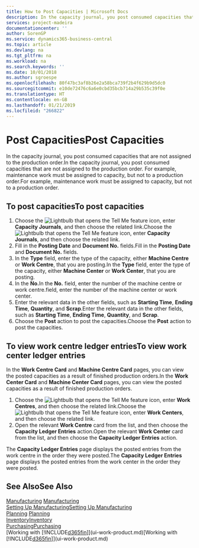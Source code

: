 ```yaml
---
title: How to Post Capacities | Microsoft Docs
description: In the capacity journal, you post consumed capacities that are not assigned to the production order. For example, maintenance work must be assigned to capacity, but not to a production order.
services: project-madeira
documentationcenter: ''
author: SorenGP
ms.service: dynamics365-business-central
ms.topic: article
ms.devlang: na
ms.tgt_pltfrm: na
ms.workload: na
ms.search.keywords: ''
ms.date: 10/01/2018
ms.author: sgroespe
ms.openlocfilehash: 80f47bc3af8b26e2a58bca739f2b4f629b9d5dc0
ms.sourcegitcommit: e10de72476c6a6e0cbd35bcb714a29b535c39f0e
ms.translationtype: HT
ms.contentlocale: en-GB
ms.lasthandoff: 01/21/2019
ms.locfileid: "266822"
---
```

# <a name="post-capacities"></a><span data-ttu-id="542bb-104">Post Capacities</span><span class="sxs-lookup"><span data-stu-id="542bb-104">Post Capacities</span></span>
<span data-ttu-id="542bb-105">In the capacity journal, you post consumed capacities that are not assigned to the production order.</span><span class="sxs-lookup"><span data-stu-id="542bb-105">In the capacity journal, you post consumed capacities that are not assigned to the production order.</span></span> <span data-ttu-id="542bb-106">For example, maintenance work must be assigned to capacity, but not to a production order.</span><span class="sxs-lookup"><span data-stu-id="542bb-106">For example, maintenance work must be assigned to capacity, but not to a production order.</span></span>  

## <a name="to-post-capacities"></a><span data-ttu-id="542bb-107">To post capacities</span><span class="sxs-lookup"><span data-stu-id="542bb-107">To post capacities</span></span>  
1.  <span data-ttu-id="542bb-108">Choose the ![Lightbulb that opens the Tell Me feature](media/ui-search/search_small.png "Tell me what you want to do") icon, enter **Capacity Journals**, and then choose the related link.</span><span class="sxs-lookup"><span data-stu-id="542bb-108">Choose the ![Lightbulb that opens the Tell Me feature](media/ui-search/search_small.png "Tell me what you want to do") icon, enter **Capacity Journals**, and then choose the related link.</span></span>  
2.  <span data-ttu-id="542bb-109">Fill in the **Posting Date** and **Document No.** fields.</span><span class="sxs-lookup"><span data-stu-id="542bb-109">Fill in the **Posting Date** and **Document No.** fields.</span></span>  
3.  <span data-ttu-id="542bb-110">In the **Type** field, enter the type of the capacity, either **Machine Centre** or **Work Centre**, that you are posting.</span><span class="sxs-lookup"><span data-stu-id="542bb-110">In the **Type** field, enter the type of the capacity, either **Machine Center** or **Work Center**, that you are posting.</span></span>  
4.  <span data-ttu-id="542bb-111">In the **No.**</span><span class="sxs-lookup"><span data-stu-id="542bb-111">In the **No.**</span></span> <span data-ttu-id="542bb-112">field, enter the number of the machine centre or work centre.</span><span class="sxs-lookup"><span data-stu-id="542bb-112">field, enter the number of the machine center or work center.</span></span>  
5.  <span data-ttu-id="542bb-113">Enter the relevant data in the other fields, such as **Starting Time**, **Ending Time**, **Quantity**, and **Scrap**.</span><span class="sxs-lookup"><span data-stu-id="542bb-113">Enter the relevant data in the other fields, such as **Starting Time**, **Ending Time**, **Quantity**, and **Scrap**.</span></span>  
6.  <span data-ttu-id="542bb-114">Choose the **Post** action to post the capacities.</span><span class="sxs-lookup"><span data-stu-id="542bb-114">Choose the **Post** action to post the capacities.</span></span>  

## <a name="to-view-work-center-ledger-entries"></a><span data-ttu-id="542bb-115">To view work centre ledger entries</span><span class="sxs-lookup"><span data-stu-id="542bb-115">To view work center ledger entries</span></span>  
<span data-ttu-id="542bb-116">In the **Work Centre Card** and **Machine Centre Card** pages, you can view the posted capacities as a result of finished production orders.</span><span class="sxs-lookup"><span data-stu-id="542bb-116">In the **Work Center Card** and **Machine Center Card** pages, you can view the posted capacities as a result of finished production orders.</span></span>    
1.  <span data-ttu-id="542bb-117">Choose the ![Lightbulb that opens the Tell Me feature](media/ui-search/search_small.png "Tell me what you want to do") icon, enter **Work Centres**, and then choose the related link.</span><span class="sxs-lookup"><span data-stu-id="542bb-117">Choose the ![Lightbulb that opens the Tell Me feature](media/ui-search/search_small.png "Tell me what you want to do") icon, enter **Work Centers**, and then choose the related link.</span></span>  
2.  <span data-ttu-id="542bb-118">Open the relevant **Work Centre** card from the list, and then choose the **Capacity Ledger Entries** action.</span><span class="sxs-lookup"><span data-stu-id="542bb-118">Open the relevant **Work Center** card from the list, and then choose the **Capacity Ledger Entries** action.</span></span>  

<span data-ttu-id="542bb-119">The **Capacity Ledger Entries** page displays the posted entries from the work centre in the order they were posted.</span><span class="sxs-lookup"><span data-stu-id="542bb-119">The **Capacity Ledger Entries** page displays the posted entries from the work center in the order they were posted.</span></span>   

## <a name="see-also"></a><span data-ttu-id="542bb-120">See Also</span><span class="sxs-lookup"><span data-stu-id="542bb-120">See Also</span></span>  
<span data-ttu-id="542bb-121">[Manufacturing](production-manage-manufacturing.md)  </span><span class="sxs-lookup"><span data-stu-id="542bb-121">[Manufacturing](production-manage-manufacturing.md)  </span></span>  
[<span data-ttu-id="542bb-122">Setting Up Manufacturing</span><span class="sxs-lookup"><span data-stu-id="542bb-122">Setting Up Manufacturing</span></span>](production-configure-production-processes.md)  
<span data-ttu-id="542bb-123">[Planning](production-planning.md)    </span><span class="sxs-lookup"><span data-stu-id="542bb-123">[Planning](production-planning.md)    </span></span>  
[<span data-ttu-id="542bb-124">Inventory</span><span class="sxs-lookup"><span data-stu-id="542bb-124">Inventory</span></span>](inventory-manage-inventory.md)  
[<span data-ttu-id="542bb-125">Purchasing</span><span class="sxs-lookup"><span data-stu-id="542bb-125">Purchasing</span></span>](purchasing-manage-purchasing.md)  
<span data-ttu-id="542bb-126">[Working with [!INCLUDE[d365fin](includes/d365fin_md.md)]](ui-work-product.md)</span><span class="sxs-lookup"><span data-stu-id="542bb-126">[Working with [!INCLUDE[d365fin](includes/d365fin_md.md)]](ui-work-product.md)</span></span>
